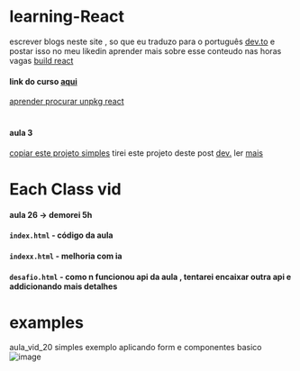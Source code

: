 # learning-React
escrever blogs neste site , so que eu traduzo para o português [dev.to](https://dev.to/) e postar isso no meu likedin
aprender mais sobre esse conteudo nas horas vagas [build react](https://create-react-app.dev/docs/production-build/)
#### link do curso [aqui](https://egghead.io/lessons/react-make-http-requests-with-react-e06e2e96)
[aprender procurar unpkg react](https://legacy.reactjs.org/docs/optimizing-performance.html#single-file-builds:~:text=Single%2DFile%20Builds,dom.production.min.js%22%3E%3C/script%3E)

#
#### aula 3 
[copiar este projeto simples](https://www.dataformsjs.com/examples/hello-world/en/react.htm) tirei este projeto deste post [dev.](https://dev.to/kokaneka/react-development-using-just-a-single-file-5e65) ler [mais](https://dev.to/kokaneka/react-development-using-just-a-single-file-5e65#:~:text=The%20reason%20I,react.js.org/)

# Each Class vid 
#### aula 26 -> demorei 5h
#### `index.html`  - código da aula
#### `indexx.html` - melhoria com ia
#### `desafio.html` - como n funcionou api da aula , tentarei encaixar outra api e addicionando mais detalhes

# examples
aula_vid_20 simples exemplo aplicando form e componentes basico
![image](https://github.com/ThiagoMassenoMaciel/learning-React/assets/107934374/dea04ecc-5905-4c42-873c-53679ad95326)
